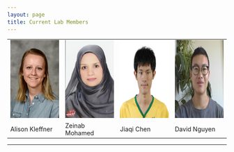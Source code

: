 ```yaml
---
layout: page
title: Current Lab Members
---
```


<table cellspacing="0" cellpadding="0">
<tr>
   <td width="25%">  <a href=""><img src="/img/Alison Kleffner.jpeg" alt="Alison Kleffner, Ph.D. Candidate" height="180"></a> </td>
   <td width="25%"> <a href=""><img src="/img/Zeinab Mohamed.jpg" alt="Zeinab Mohamed, Ph.D. Candidate" height="180"></a> </td>   
   <td width="25%"> <a href=""><img src="/img/Jiaqi Chen.jpg" alt="Jiaqi Chen, Ph.D. Candidate" height="180"></a> </td>
   <td width="25%"> <a href=""><img src="/img/David Nguyen.jpg" alt="David Nguyen, Ph.D. Candidate" height="180"></a></td>
</tr>
<tr>
   <td> Alison Kleffner </td>
   <td> Zeinab Mohamed </td>   
   <td> Jiaqi Chen </td>
   <td> David Nguyen</td>
</tr>
 </table>

----------
